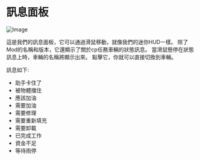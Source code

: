 # 訊息面板

![Image](assets/imagesinfopanel_0_0_480_130.png)


這是我們的訊息面板，它可以通過滑鼠移動，就像我們的迷你HUD一樣。
除了Mod的名稱和版本，它還顯示了關於cp任務車輛的狀態訊息。
當滑鼠懸停在狀態訊息上時，車輛的名稱將顯示出來。
點擊它，你就可以直接切換到車輛。



訊息如下:
- 助手卡住了
- 被物體擋住
- 應該加油
- 需要加油
- 需要修理
- 需要重新填充
- 需要卸載
- 已完成工作
- 資金不足
- 等待雨停


